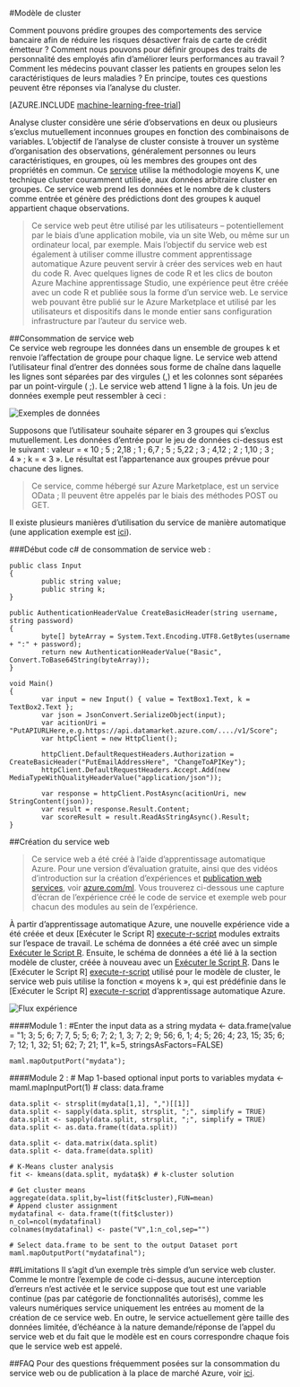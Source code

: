 <properties 
    pageTitle="Modèle de cluster | Microsoft Azure" 
    description="Modèle de cluster" 
    services="machine-learning" 
    documentationCenter="" 
    authors="FrancescaLazzeri" 
    manager="jhubbard" 
    editor="cgronlun"/>

<tags 
    ms.service="machine-learning" 
    ms.workload="data-services" 
    ms.tgt_pltfrm="na" 
    ms.devlang="na" 
    ms.topic="article" 
    ms.date="10/17/2016" 
    ms.author="lazzeri"/> 


#<a name="cluster-model"></a>Modèle de cluster    

Comment pouvons prédire groupes des comportements des service bancaire afin de réduire les risques désactiver frais de carte de crédit émetteur ? Comment nous pouvons pour définir groupes des traits de personnalité des employés afin d’améliorer leurs performances au travail ? Comment les médecins pouvant classer les patients en groupes selon les caractéristiques de leurs maladies ? En principe, toutes ces questions peuvent être réponses via l’analyse du cluster.   


[AZURE.INCLUDE [machine-learning-free-trial](../../includes/machine-learning-free-trial.md)] 
   
Analyse cluster considère une série d’observations en deux ou plusieurs s’exclus mutuellement inconnues groupes en fonction des combinaisons de variables. L’objectif de l’analyse de cluster consiste à trouver un système d’organisation des observations, généralement personnes ou leurs caractéristiques, en groupes, où les membres des groupes ont des propriétés en commun. Ce [service](https://datamarket.azure.com/dataset/aml_labs/k_cluster_model) utilise la méthodologie moyens K, une technique cluster couramment utilisée, aux données arbitraire cluster en groupes. Ce service web prend les données et le nombre de k clusters comme entrée et génère des prédictions dont des groupes k auquel appartient chaque observations. 

>Ce service web peut être utilisé par les utilisateurs – potentiellement par le biais d’une application mobile, via un site Web, ou même sur un ordinateur local, par exemple. Mais l’objectif du service web est également à utiliser comme illustre comment apprentissage automatique Azure peuvent servir à créer des services web en haut du code R. Avec quelques lignes de code R et les clics de bouton Azure Machine apprentissage Studio, une expérience peut être créée avec un code R et publiée sous la forme d’un service web. Le service web pouvant être publié sur le Azure Marketplace et utilisé par les utilisateurs et dispositifs dans le monde entier sans configuration infrastructure par l’auteur du service web.  

##<a name="consumption-of-web-service"></a>Consommation de service web   
Ce service web regroupe les données dans un ensemble de groupes k et renvoie l’affectation de groupe pour chaque ligne. Le service web attend l’utilisateur final d’entrer des données sous forme de chaîne dans laquelle les lignes sont séparées par des virgules (,) et les colonnes sont séparées par un point-virgule ( ;). Le service web attend 1 ligne à la fois. Un jeu de données exemple peut ressembler à ceci :

![Exemples de données][1]

Supposons que l’utilisateur souhaite séparer en 3 groupes qui s’exclus mutuellement. Les données d’entrée pour le jeu de données ci-dessus est le suivant : valeur = « 10 ; 5 ; 2,18 ; 1 ; 6,7 ; 5 ; 5,22 ; 3 ; 4,12 ; 2 ; 1,10 ; 3 ; 4 » ; k = « 3 ». Le résultat est l’appartenance aux groupes prévue pour chacune des lignes.

>Ce service, comme hébergé sur Azure Marketplace, est un service OData ; Il peuvent être appelés par le biais des méthodes POST ou GET. 

Il existe plusieurs manières d’utilisation du service de manière automatique (une application exemple est [ici](http://microsoftazuremachinelearning.azurewebsites.net/ClusterModel.aspx )).

###<a name="starting-c-code-for-web-service-consumption"></a>Début code c# de consommation de service web :

    public class Input
    {
            public string value;
            public string k;
    }
    
    public AuthenticationHeaderValue CreateBasicHeader(string username, string password)
    {
            byte[] byteArray = System.Text.Encoding.UTF8.GetBytes(username + ":" + password);
            return new AuthenticationHeaderValue("Basic", Convert.ToBase64String(byteArray));
    }
    
    void Main()
    {
            var input = new Input() { value = TextBox1.Text, k = TextBox2.Text };
            var json = JsonConvert.SerializeObject(input);
            var acitionUri = "PutAPIURLHere,e.g.https://api.datamarket.azure.com/..../v1/Score";
            var httpClient = new HttpClient();
    
            httpClient.DefaultRequestHeaders.Authorization = CreateBasicHeader("PutEmailAddressHere", "ChangeToAPIKey");
            httpClient.DefaultRequestHeaders.Accept.Add(new MediaTypeWithQualityHeaderValue("application/json"));
    
            var response = httpClient.PostAsync(acitionUri, new StringContent(json));
            var result = response.Result.Content;
            var scoreResult = result.ReadAsStringAsync().Result;
    }




##<a name="creation-of-web-service"></a>Création du service web  
>Ce service web a été créé à l’aide d’apprentissage automatique Azure. Pour une version d’évaluation gratuite, ainsi que des vidéos d’introduction sur la création d’expériences et [publication web services](machine-learning-publish-a-machine-learning-web-service.md), voir [azure.com/ml](http://azure.com/ml). Vous trouverez ci-dessous une capture d’écran de l’expérience créé le code de service et exemple web pour chacun des modules au sein de l’expérience.

À partir d’apprentissage automatique Azure, une nouvelle expérience vide a été créée et deux [Exécuter le Script R] [ execute-r-script] modules extraits sur l’espace de travail. Le schéma de données a été créé avec un simple [Exécuter le Script R][execute-r-script]. Ensuite, le schéma de données a été lié à la section modèle de cluster, créée à nouveau avec un [Exécuter le Script R][execute-r-script]. Dans le [Exécuter le Script R] [ execute-r-script] utilisé pour le modèle de cluster, le service web puis utilise la fonction « moyens k », qui est prédéfinie dans le [Exécuter le Script R] [ execute-r-script] d’apprentissage automatique Azure.    
   

     
![Flux expérience][3]

####<a name="module-1"></a>Module 1 : 
    #Enter the input data as a string 
    mydata <- data.frame(value = "1; 3; 5; 6; 7; 7, 5; 5; 6; 7; 2; 1, 3; 7; 2; 9; 56; 6, 1; 4; 5; 26; 4; 23, 15; 35; 6; 7; 12; 1, 32; 51; 62; 7; 21; 1", k=5, stringsAsFactors=FALSE)
    
    maml.mapOutputPort("mydata");     
    

####<a name="module-2"></a>Module 2 :
    # Map 1-based optional input ports to variables
    mydata <- maml.mapInputPort(1) # class: data.frame

    data.split <- strsplit(mydata[1,1], ",")[[1]]
    data.split <- sapply(data.split, strsplit, ";", simplify = TRUE)
    data.split <- sapply(data.split, strsplit, ";", simplify = TRUE)
    data.split <- as.data.frame(t(data.split))

    data.split <- data.matrix(data.split)
    data.split <- data.frame(data.split)

    # K-Means cluster analysis
    fit <- kmeans(data.split, mydata$k) # k-cluster solution

    # Get cluster means 
    aggregate(data.split,by=list(fit$cluster),FUN=mean)
    # Append cluster assignment
    mydatafinal <- data.frame(t(fit$cluster))
    n_col=ncol(mydatafinal)
    colnames(mydatafinal) <- paste("V",1:n_col,sep="")

    # Select data.frame to be sent to the output Dataset port
    maml.mapOutputPort("mydatafinal");
   
 
##<a name="limitations"></a>Limitations
Il s’agit d’un exemple très simple d’un service web cluster. Comme le montre l’exemple de code ci-dessus, aucune interception d’erreurs n’est activée et le service suppose que tout est une variable continue (pas par catégorie de fonctionnalités autorisés), comme les valeurs numériques service uniquement les entrées au moment de la création de ce service web. En outre, le service actuellement gère taille des données limitée, d’échéance à la nature demande/réponse de l’appel du service web et du fait que le modèle est en cours correspondre chaque fois que le service web est appelé. 

##<a name="faq"></a>FAQ
Pour des questions fréquemment posées sur la consommation du service web ou de publication à la place de marché Azure, voir [ici](machine-learning-marketplace-faq.md).

[1]: ./media/machine-learning-r-csharp-cluster-model/cluster-img1.png
[2]: ./media/machine-learning-r-csharp-cluster-model/cluster-img2.png
[3]: ./media/machine-learning-r-csharp-cluster-model/cluster-img3.png


<!-- Module References -->
[execute-r-script]: https://msdn.microsoft.com/library/azure/30806023-392b-42e0-94d6-6b775a6e0fd5/
 
